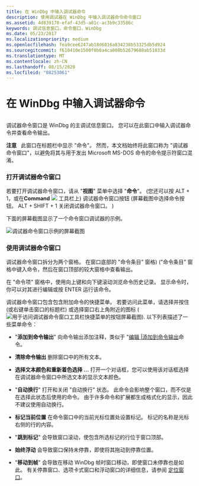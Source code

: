 ```yaml
---
title: 在 WinDbg 中输入调试器命令
description: 使用调试器在 WinDbg 中输入调试器命令命令窗口
ms.assetid: 4d839170-efaf-43d5-a81c-ac3b9c33586c
keywords: 调试信息窗口，命令窗口，WinDbg
ms.date: 05/23/2017
ms.localizationpriority: medium
ms.openlocfilehash: fea9cee6247ab18d6816a834238b53325db5d924
ms.sourcegitcommit: f610410e1500f0b0a4ca008b52679688ab51033d
ms.translationtype: MT
ms.contentlocale: zh-CN
ms.lasthandoff: 08/15/2020
ms.locfileid: "88253061"
---
```

# <a name="entering-debugger-commands-in-windbg"></a>在 WinDbg 中输入调试器命令


## <span id="ddk_debugger_command_window_dbg"></span><span id="DDK_DEBUGGER_COMMAND_WINDOW_DBG"></span>


调试器命令窗口是 WinDbg 的主调试信息窗口。 您可以在此窗口中输入调试器命令并查看命令输出。

**注意**   此窗口在标题栏中显示 "命令"。 然而，本文档始终将此窗口称为 "调试器命令窗口"，以避免将其与用于发出 Microsoft MS-DOS 命令的命令提示符窗口混淆。

 

### <a name="span-idopening_the_debugger_command_windowspanspan-idopening_the_debugger_command_windowspanopening-the-debugger-command-window"></a><span id="opening_the_debugger_command_window"></span><span id="OPENING_THE_DEBUGGER_COMMAND_WINDOW"></span>打开调试器命令窗口

若要打开调试器命令窗口，请从 "**视图**" 菜单中选择 "**命令**"。  (您还可以按 ALT + 1，或在**Command** ![ ](images/tbcmd.png) 工具栏上) 调试器命令窗口按钮 (屏幕截图中选择命令按钮。 ALT + SHIFT + 1 关闭调试器命令窗口。 ) 

下面的屏幕截图显示了一个命令窗口调试器的示例。

![调试器命令窗口示例的屏幕截图](images/window-command.png)

### <a name="span-idusing_the_debugger_command_windowspanspan-idusing_the_debugger_command_windowspanusing-the-debugger-command-window"></a><span id="using_the_debugger_command_window"></span><span id="USING_THE_DEBUGGER_COMMAND_WINDOW"></span>使用调试器命令窗口

调试器命令窗口拆分为两个窗格。 在窗口底部的 "命令条目" 窗格)  ("命令条目" 窗格中键入命令，然后在窗口顶部的较大窗格中查看输出。

在 "命令项" 窗格中，使用向上键和向下键滚动浏览命令历史记录。 显示命令时，你可以对其进行编辑或按 ENTER 运行该命令。

调试器命令窗口包含包含附加命令的快捷菜单。 若要访问此菜单，请选择并按住 (或右键单击窗口的标题栏) 或选择窗口右上角附近的图标 (![用于访问调试器命令窗口工具栏快捷菜单的按钮屏幕截图 ](images/tbcmd.png)). 以下列表描述了一些菜单命令：

-   "**添加到命令输出**" 向命令输出添加注释，类似于 "[编辑 |添加到命令输出](edit---add-to-command-output.md)命令。

-   **清除命令输出** 删除窗口中的所有文本。

-   **选择文本颜色和重新着色选择 ...** 打开一个对话框，您可以使用该对话框选择在调试器命令窗口中所选文本的显示文本颜色。

-   "**自动换行**" 打开和关闭 "自动换行" 状态。 此命令会影响整个窗口，而不仅是在选择此状态后使用的命令。 由于许多命令和扩展都生成格式化的显示，因此不建议使用自动换行。

-   **标记当前位置** 在命令窗口中的当前光标位置处设置标记。 标记的名称是光标右侧的行的内容。

-   "**跳到标记**" 会导致窗口滚动，使包含所选标记的行位于窗口顶部。

-   **始终浮动** 会导致窗口保持未停靠，即使将其拖动到停靠位置。

-   "**移动到帧**" 会导致在移动 WinDbg 帧时窗口移动，即使窗口未停靠也是如此。 有关停靠窗口、选项卡式窗口和浮动窗口的详细信息，请参阅 [定位窗口](positioning-the-windows.md)。

 

 





